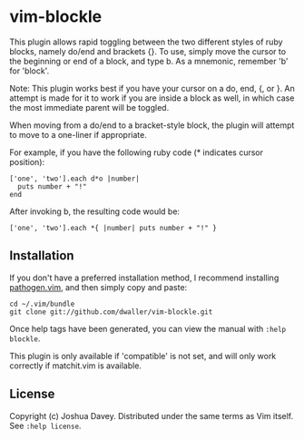 #  vim-blockle

This plugin allows rapid toggling between the two different styles of ruby
blocks, namely do/end and brackets {}. To use, simply move the cursor to the
beginning or end of a block, and type <Leader>b. As a mnemonic, remember 'b'
for 'block'.

Note: This plugin works best if you have your cursor on a do, end, {, or }. An
attempt is made for it to work if you are inside a block as well, in which
case the most immediate parent will be toggled.

When moving from a do/end to a bracket-style block, the plugin will attempt to
move to a one-liner if appropriate.

For example, if you have the following ruby code (* indicates cursor position):

    ['one', 'two'].each d*o |number|
      puts number + "!"
    end

After invoking <Leader>b, the resulting code would be:

    ['one', 'two'].each *{ |number| puts number + "!" }

## Installation

If you don't have a preferred installation method, I recommend
installing [pathogen.vim](https://github.com/tpope/vim-pathogen), and
then simply copy and paste:

    cd ~/.vim/bundle
    git clone git://github.com/dwaller/vim-blockle.git

Once help tags have been generated, you can view the manual with
`:help blockle`.

This plugin is only available if 'compatible' is not set, and will only work
correctly if matchit.vim is available.

## License

Copyright (c) Joshua Davey.  Distributed under the same terms as Vim itself.
See `:help license`.
